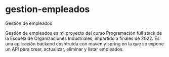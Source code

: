 # gestion-empleados
Gestión de empleados

Gestión de empleados es mi proyecto del curso Programación full stack de la Escuela de Organizaciones Industriales, impartido a finales
de 2022. 
Es una aplicación backend cosntruida con maven y spring en la que se expone un API para crear, actualizar, eliminar y listar empleados.